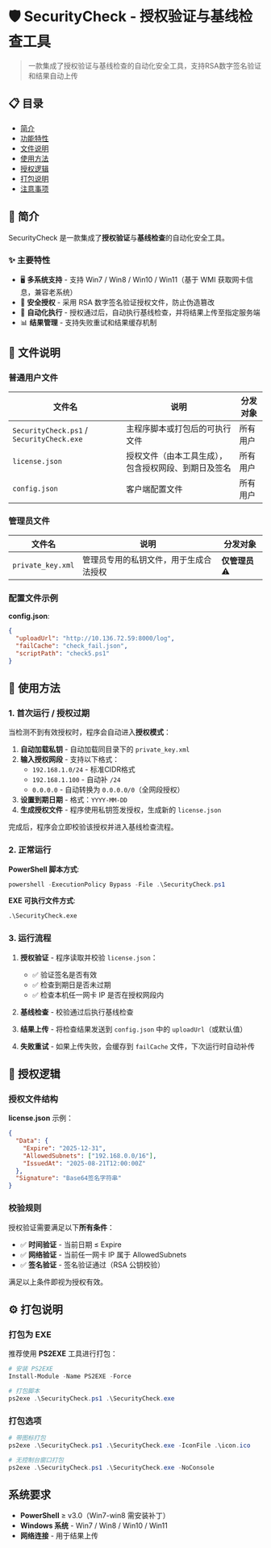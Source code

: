 # 🛡️ SecurityCheck - 授权验证与基线检查工具

> 一款集成了授权验证与基线检查的自动化安全工具，支持RSA数字签名验证和结果自动上传

## 📋 目录

- [简介](#简介)
- [功能特性](#功能特性)
- [文件说明](#文件说明)
- [使用方法](#使用方法)
- [授权逻辑](#授权逻辑)
- [打包说明](#打包说明)
- [注意事项](#注意事项)

## 🎯 简介

SecurityCheck 是一款集成了**授权验证**与**基线检查**的自动化安全工具。

### ✨ 主要特性

- 🖥️ **多系统支持** - 支持 Win7 / Win8 / Win10 / Win11（基于 WMI 获取网卡信息，兼容老系统）
- 🔐 **安全授权** - 采用 RSA 数字签名验证授权文件，防止伪造篡改
- 🔄 **自动化执行** - 授权通过后，自动执行基线检查，并将结果上传至指定服务端
- 📊 **结果管理** - 支持失败重试和结果缓存机制

## 📂 文件说明

### 普通用户文件

| 文件名 | 说明 | 分发对象 |
|--------|------|----------|
| `SecurityCheck.ps1` / `SecurityCheck.exe` | 主程序脚本或打包后的可执行文件 | 所有用户 |
| `license.json` | 授权文件（由本工具生成），包含授权网段、到期日及签名 | 所有用户 |
| `config.json` | 客户端配置文件 | 所有用户 |

### 管理员文件

| 文件名 | 说明 | 分发对象 |
|--------|------|----------|
| `private_key.xml` | 管理员专用的私钥文件，用于生成合法授权 | **仅管理员** ⚠️ |

### 配置文件示例

**config.json**:
```json
{
  "uploadUrl": "http://10.136.72.59:8000/log",
  "failCache": "check_fail.json",
  "scriptPath": "check5.ps1"
}
```

## 🚀 使用方法

### 1. 首次运行 / 授权过期

当检测不到有效授权时，程序会自动进入**授权模式**：

1. **自动加载私钥** - 自动加载同目录下的 `private_key.xml`
2. **输入授权网段** - 支持以下格式：
   - `192.168.1.0/24` - 标准CIDR格式
   - `192.168.1.100` - 自动补 `/24`
   - `0.0.0.0` - 自动转换为 `0.0.0.0/0`（全网段授权）
3. **设置到期日期** - 格式：`YYYY-MM-DD`
4. **生成授权文件** - 程序使用私钥签发授权，生成新的 `license.json`

完成后，程序会立即校验该授权并进入基线检查流程。

### 2. 正常运行

**PowerShell 脚本方式**:
```powershell
powershell -ExecutionPolicy Bypass -File .\SecurityCheck.ps1
```

**EXE 可执行文件方式**:
```cmd
.\SecurityCheck.exe
```

### 3. 运行流程

1. **授权验证** - 程序读取并校验 `license.json`：
   - ✅ 验证签名是否有效
   - ✅ 检查到期日是否未过期
   - ✅ 检查本机任一网卡 IP 是否在授权网段内

2. **基线检查** - 校验通过后执行基线检查

3. **结果上传** - 将检查结果发送到 `config.json` 中的 `uploadUrl`（或默认值）

4. **失败重试** - 如果上传失败，会缓存到 `failCache` 文件，下次运行时自动补传

## 🔑 授权逻辑

### 授权文件结构

**license.json** 示例：
```json
{
  "Data": {
    "Expire": "2025-12-31",
    "AllowedSubnets": ["192.168.0.0/16"],
    "IssuedAt": "2025-08-21T12:00:00Z"
  },
  "Signature": "Base64签名字符串"
}
```

### 校验规则

授权验证需要满足以下**所有条件**：

- ✅ **时间验证** - 当前日期 ≤ Expire
- ✅ **网络验证** - 当前任一网卡 IP 属于 AllowedSubnets
- ✅ **签名验证** - 签名验证通过（RSA 公钥校验）

满足以上条件即视为授权有效。

## ⚙️ 打包说明

### 打包为 EXE

推荐使用 **PS2EXE** 工具进行打包：

```powershell
# 安装 PS2EXE
Install-Module -Name PS2EXE -Force

# 打包脚本
ps2exe .\SecurityCheck.ps1 .\SecurityCheck.exe
```

### 打包选项

```powershell
# 带图标打包
ps2exe .\SecurityCheck.ps1 .\SecurityCheck.exe -IconFile .\icon.ico

# 无控制台窗口打包
ps2exe .\SecurityCheck.ps1 .\SecurityCheck.exe -NoConsole

```

## 系统要求

- **PowerShell** ≥ v3.0（Win7-win8 需安装补丁）
- **Windows 系统** - Win7 / Win8 / Win10 / Win11
- **网络连接** - 用于结果上传
